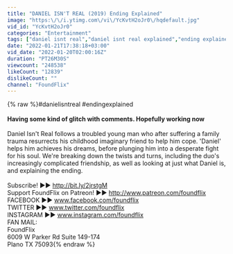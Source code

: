 ```yaml
---
title: "DANIEL ISN'T REAL (2019) Ending Explained"
image: "https:\/\/i.ytimg.com\/vi\/YcKvtH2oJr0\/hqdefault.jpg"
vid_id: "YcKvtH2oJr0"
categories: "Entertainment"
tags: ["daniel isnt real","daniel isnt real explained","ending explained"]
date: "2022-01-21T17:38:18+03:00"
vid_date: "2022-01-20T02:00:16Z"
duration: "PT26M30S"
viewcount: "248538"
likeCount: "12839"
dislikeCount: ""
channel: "FoundFlix"
---
```

{% raw %}#danielisntreal #endingexplained<br /><br />**Having some kind of glitch with comments. Hopefully working now**<br /><br />Daniel Isn't Real follows a troubled young man who after suffering a family trauma resurrects his childhood imaginary friend to help him cope. 'Daniel' helps him achieves his dreams, before plunging him into a desperate fight for his soul. We're breaking down the twists and turns, including the duo's increasingly complicated friendship, as well as looking at just what Daniel is, and explaining the ending.<br /><br />Subscribe! ►► <a rel="nofollow" target="blank" href="http://bit.ly/2jrstgM">http://bit.ly/2jrstgM</a><br />Support FoundFlix on Patreon! ►► <a rel="nofollow" target="blank" href="http://www.patreon.com/foundflix">http://www.patreon.com/foundflix</a><br />FACEBOOK ►► www.facebook.com/foundflix<br />TWITTER ►► www.twitter.com/foundflix<br />INSTAGRAM ►► www.instagram.com/foundflix<br />FAN MAIL:<br />FoundFlix<br />6009 W Parker Rd Suite 149-174<br />Plano TX 75093{% endraw %}
